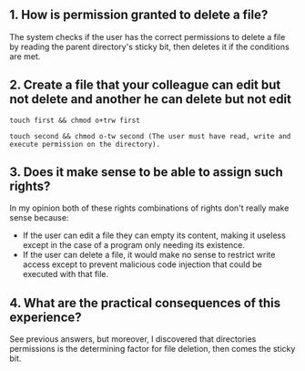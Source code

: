 ## 1. How is permission granted to delete a file?

The system checks if the user has the correct permissions to delete a file by reading the parent directory's sticky bit, then deletes it if the conditions are met.

## 2. Create a file that your colleague can edit but not delete and another he can delete but not edit

```
touch first && chmod o+trw first
```

```
touch second && chmod o-tw second (The user must have read, write and execute permission on the directory).
```

## 3. Does it make sense to be able to assign such rights?

In my opinion both of these rights combinations of rights don't really make sense because:

- If the user can edit a file they can empty its content, making it useless except in the case of a program only needing its existence.
- If the user can delete a file, it would make no sense to restrict write access except to prevent malicious code injection that could be executed with that file.

## 4. What are the practical consequences of this experience?

See previous answers, but moreover, I discovered that directories permissions is the determining factor for file deletion, then comes the sticky bit.